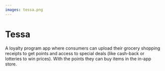 ```yaml
---
images: tessa.png
---
```

#  Tessa
A loyalty program app where consumers can upload their grocery shopping receipts to get points and access to special deals (like cash-back or lotteries to win prices). With the points they can buy items in the in-app store. 

